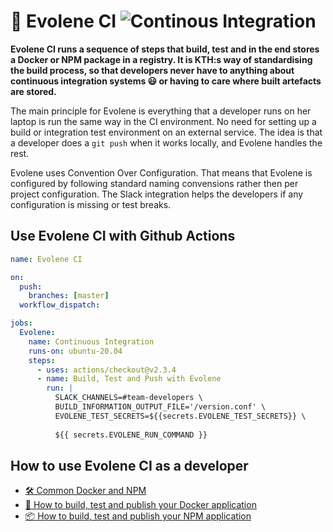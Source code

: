 # 🐳 Evolene CI ![Continous Integration](https://github.com/KTH/kth-azure-app/actions/workflows/main.yml/badge.svg)

**Evolene CI runs a sequence of steps that build, test and in the end stores a Docker or NPM package in a registry. It is KTH:s way of standardising the build process, so that developers never have to anything about continuous integration systems 😃 or having to care where built artefacts are stored.**

The main principle for Evolene is  everything that a developer runs on her laptop is run the same way in the CI environment. No need for setting up a build or integration test environment on an external service. The idea is that a developer does a `git push` when it works locally, and Evolene handles the rest.

Evolene uses Convention Over Configuration. That means that Evolene is configured by following standard naming convensions rather then per project configuration. The Slack integration helps the developers if any configuration is missing or test breaks.

## Use Evolene CI with Github Actions

```yaml
name: Evolene CI

on:
  push:
    branches: [master]
  workflow_dispatch:

jobs:
  Evolene:
    name: Continuous Integration
    runs-on: ubuntu-20.04
    steps:
      - uses: actions/checkout@v2.3.4
      - name: Build, Test and Push with Evolene
        run: |
          SLACK_CHANNELS=#team-developers \
          BUILD_INFORMATION_OUTPUT_FILE='/version.conf' \
          EVOLENE_TEST_SECRETS=${{secrets.EVOLENE_TEST_SECRETS}} \
          
          ${{ secrets.EVOLENE_RUN_COMMAND }}
```

## How to use Evolene CI as a developer

- [🛠️ Common Docker and NPM](https://github.com/KTH/evolene/blob/master/README-DOCKER.md)
- [🐳 How to build, test and publish your Docker application](https://github.com/KTH/evolene/blob/master/README-DOCKER.md)
- [📦 How to build, test and publish your NPM application](https://github.com/KTH/evolene/blob/master/README-NPM.md)
